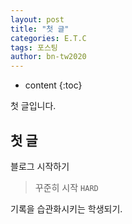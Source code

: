 ```yaml
---
layout: post
title: "첫 글"
categories: E.T.C
tags: 포스팅
author: bn-tw2020
---
```


* content
{:toc}

첫 글입니다.

## 첫 글

블로그 시작하기

> 꾸준히 시작 `HARD`

기록을 습관화시키는 학생되기.
